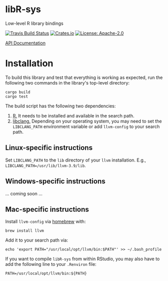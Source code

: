 # libR-sys

Low-level R library bindings

[![Travis Build Status](https://api.travis-ci.org/extendr/libR-sys.svg?branch=master)](https://travis-ci.org/extendr/libR-sys)
[![Crates.io](http://meritbadge.herokuapp.com/libR-sys)](https://crates.io/crates/libR-sys)
[![License: Apache-2.0](https://img.shields.io/crates/l/rustr.svg)](#License)

[API Documentation](https://extendr.github.io/libR-sys/master/libR_sys/index.html)


# Installation

To build this library and test that everything is working as expected, run the following two commands in the library's top-level directory:

```
cargo build
cargo test
```

The build script has the following two dependencies:

1. [R.](https://cran.r-project.org/) It needs to be installed and available in the search path.
2. [libclang.](https://clang.llvm.org/docs/Tooling.html) Depending on your operating system, you may need to set the `LIBCLANG_PATH` environment variable or add `llvm-config` to your search path.

## Linux-specific instructions

Set `LIBCLANG_PATH` to the `lib` directory of your `llvm` installation. E.g., 
`LIBCLANG_PATH=/usr/lib/llvm-3.9/lib`.

## Windows-specific instructions

... coming soon ...

## Mac-specific instructions

Install `llvm-config` via [homebrew](https://brew.sh/) with:
```
brew install llvm
```

Add it to your search path via:
```
echo 'export PATH="/usr/local/opt/llvm/bin:$PATH"' >> ~/.bash_profile
```

If you want to compile `libR-sys` from within RStudio, you may also have to add the following line to your `.Renviron` file:
```
PATH=/usr/local/opt/llvm/bin:${PATH}
```